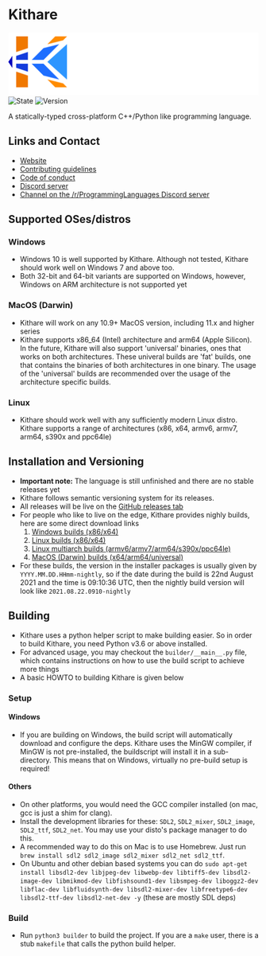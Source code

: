 # Kithare

![Kithare](misc/banner.png) <br/>
![State](https://img.shields.io/badge/state-unfinished-ff2222.svg)
![Version](https://img.shields.io/badge/version-0.0.0-00ffaa.svg)

 A statically-typed cross-platform C++/Python like programming language.


## Links and Contact

- [Website](https://kithare.de)
- [Contributing guidelines](https://kithare.de/rules/contribution)
- [Code of conduct](https://kithare.de/rules/conduct)
- [Discord server](https://discord.gg/hXvY8CzS7A)
- [Channel on the /r/ProgrammingLanguages Discord server](https://discord.gg/sggx9T9xsz)


## Supported OSes/distros

### Windows

- Windows 10 is well supported by Kithare. Although not tested, Kithare should work well on Windows 7 and above too.
- Both 32-bit and 64-bit variants are supported on Windows, however, Windows on ARM architecture is not supported yet

### MacOS (Darwin)

- Kithare will work on any 10.9+ MacOS version, including 11.x and higher series
- Kithare supports x86_64 (Intel) architecture and arm64 (Apple Silicon). In the future, Kithare will also support 'universal' binaries, ones that works on both architectures. These univeral builds are 'fat' builds, one that contains the binaries of both architectures in one binary. The usage of the 'universal' builds are recommended over the usage of the architecture specific builds.

### Linux

- Kithare should work well with any sufficiently modern Linux distro. Kithare supports a range of architectures (x86, x64, armv6, armv7, arm64, s390x and ppc64le)


## Installation and Versioning

- **Important note:** The language is still unfinished and there are no stable releases yet
- Kithare follows semantic versioning system for its releases.
- All releases will be live on the [GitHub releases tab](https://github.com/Kithare/Kithare/releases)
- For people who like to live on the edge, Kithare provides nighly builds, here are some direct download links
    1. [Windows builds (x86/x64)](https://nightly.link/Kithare/Kithare/workflows/windows/main/kithare-windows-installers.zip)
    2. [Linux builds (x86/x64)](https://nightly.link/Kithare/Kithare/workflows/linux/main/kithare-linux-installers.zip)
    3. [Linux multiarch builds (armv6/armv7/arm64/s390x/ppc64le)](https://nightly.link/Kithare/Kithare/workflows/linux-multiarch/main/kithare-linux-multiarch-installers.zip)
    4. [MacOS (Darwin) builds (x64/arm64/universal)](https://nightly.link/Kithare/Kithare/workflows/darwin/main/kithare-darwin-installers.zip)
- For these builds, the version in the installer packages is usually given by `YYYY.MM.DD.HHmm-nightly`, so if the date during the build is 22nd August 2021 and the time is 09:10:36 UTC, then the nightly build version will look like `2021.08.22.0910-nightly`


## Building

- Kithare uses a python helper script to make building easier. So in order to build Kithare, you need Python v3.6 or above installed.
- For advanced usage, you may checkout the `builder/__main__.py` file, which contains instructions on how to use the build script to achieve more things
- A basic HOWTO to building Kithare is given below

### Setup

#### Windows

- If you are building on Windows, the build script will automatically download and configure the deps. Kithare uses the MinGW compiler, if MinGW is not pre-installed, the buildscript will install it in a sub-directory. This means that on Windows, virtually no pre-build setup is required!

#### Others

- On other platforms, you would need the GCC compiler installed (on mac, gcc is just a shim for clang).
- Install the development libraries for these: `SDL2`, `SDL2_mixer`, `SDL2_image`, `SDL2_ttf`, `SDL2_net`. You may use your disto's package manager to do this.
- A recommended way to do this on Mac is to use Homebrew. Just run
`brew install sdl2 sdl2_image sdl2_mixer sdl2_net sdl2_ttf`.
- On Ubuntu and other debian based systems you can do `sudo apt-get install libsdl2-dev libjpeg-dev libwebp-dev libtiff5-dev libsdl2-image-dev libmikmod-dev libfishsound1-dev libsmpeg-dev liboggz2-dev libflac-dev libfluidsynth-dev libsdl2-mixer-dev libfreetype6-dev libsdl2-ttf-dev libsdl2-net-dev -y` (these are mostly SDL deps)

### Build

- Run `python3 builder` to build the project. If you are a `make` user, there is a stub `makefile` that calls the python build helper.
